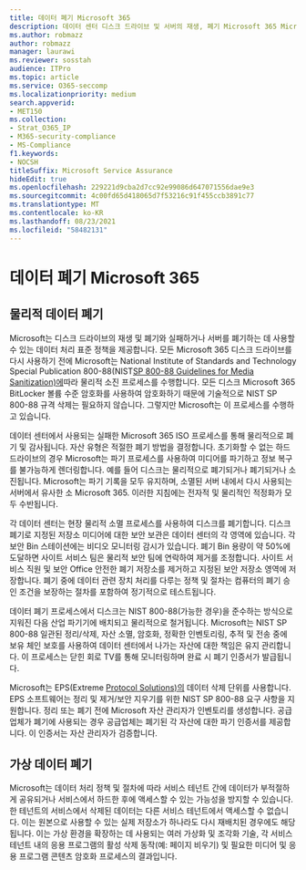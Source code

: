 ```yaml
---
title: 데이터 폐기 Microsoft 365
description: 데이터 센터 디스크 드라이브 및 서버의 재생, 폐기 Microsoft 365 Microsoft 정책에 대한 개요입니다.
ms.author: robmazz
author: robmazz
manager: laurawi
ms.reviewer: sosstah
audience: ITPro
ms.topic: article
ms.service: O365-seccomp
ms.localizationpriority: medium
search.appverid:
- MET150
ms.collection:
- Strat_O365_IP
- M365-security-compliance
- MS-Compliance
f1.keywords:
- NOCSH
titleSuffix: Microsoft Service Assurance
hideEdit: true
ms.openlocfilehash: 229221d9cba2d7cc92e99086d647071556dae9e3
ms.sourcegitcommit: 4c00fd65d418065d7f53216c91f455ccb3891c77
ms.translationtype: MT
ms.contentlocale: ko-KR
ms.lasthandoff: 08/23/2021
ms.locfileid: "58482131"
---
```

# <a name="data-destruction-in-microsoft-365"></a>데이터 폐기 Microsoft 365

## <a name="physical-data-destruction"></a>물리적 데이터 폐기

Microsoft는 디스크 드라이브의 재생 및 폐기와 실패하거나 서버를 폐기하는 데 사용할 수 있는 데이터 처리 표준 정책을 제공합니다. 모든 Microsoft 365 디스크 드라이브를 다시 사용하기 전에 Microsoft는 National Institute of Standards and Technology Special Publication 800-88(NIST[SP 800-88 Guidelines for Media Sanitization)에](https://nvlpubs.nist.gov/nistpubs/SpecialPublications/NIST.SP.800-88r1.pdf)따라 물리적 소진 프로세스를 수행합니다. 모든 디스크 Microsoft 365 BitLocker 볼륨 수준 암호화를 사용하여 암호화하기 때문에 기술적으로 NIST SP 800-88 규격 삭제는 필요하지 않습니다. 그렇지만 Microsoft는 이 프로세스를 수행하고 있습니다.

데이터 센터에서 사용되는 실패한 Microsoft 365 ISO 프로세스를 통해 물리적으로 폐기 및 감사됩니다. 자산 유형은 적절한 폐기 방법을 결정합니다. 초기화할 수 없는 하드 드라이브의 경우 Microsoft는 파기 프로세스를 사용하여 미디어를 파기하고 정보 복구를 불가능하게 렌더링합니다. 예를 들어 디스크는 물리적으로 폐기되거나 폐기되거나 소진됩니다. Microsoft는 파기 기록을 모두 유지하며, 소멸된 서버 내에서 다시 사용되는 서버에서 유사한 소 Microsoft 365. 이러한 지침에는 전자적 및 물리적인 적정화가 모두 수반됩니다.

각 데이터 센터는 현장 물리적 소멸 프로세스를 사용하여 디스크를 폐기합니다. 디스크 폐기로 지정된 저장소 미디어에 대한 보안 보관은 데이터 센터의 각 영역에 있습니다. 각 보안 Bin 스테이션에는 비디오 모니터링 감시가 있습니다. 폐기 Bin 용량이 약 50%에 도달하면 사이트 서비스 팀은 물리적 보안 팀에 연락하여 제거를 조정합니다. 사이트 서비스 직원 및 보안 Office 안전한 폐기 저장소를 제거하고 지정된 보안 저장소 영역에 저장합니다. 폐기 중에 데이터 관련 장치 처리를 다루는 정책 및 절차는 컴퓨터의 폐기 승인 조건을 보장하는 절차를 포함하여 정기적으로 테스트됩니다.

데이터 폐기 프로세스에서 디스크는 NIST 800-88(가능한 경우)을 준수하는 방식으로 지워진 다음 산업 파기기에 배치되고 물리적으로 철거됩니다. Microsoft는 NIST SP 800-88 일관된 정리/삭제, 자산 소멸, 암호화, 정확한 인벤토리링, 추적 및 전송 중에 보유 체인 보호를 사용하여 데이터 센터에서 나가는 자산에 대한 책임은 유지 관리합니다. 이 프로세스는 닫힌 회로 TV를 통해 모니터링하며 완료 시 폐기 인증서가 발급됩니다.

Microsoft는 EPS(Extreme [Protocol Solutions)의](https://www.enterprisedataerasure.com/) 데이터 삭제 단위를 사용합니다. EPS 소프트웨어는 정리 및 제거/보안 지우기를 위한 NIST SP 800-88 요구 사항을 지원합니다. 정리 또는 폐기 전에 Microsoft 자산 관리자가 인벤토리를 생성합니다. 공급업체가 폐기에 사용되는 경우 공급업체는 폐기된 각 자산에 대한 파기 인증서를 제공합니다. 이 인증서는 자산 관리자가 검증합니다.

## <a name="virtual-data-destruction"></a>가상 데이터 폐기

Microsoft는 데이터 처리 정책 및 절차에 따라 서비스 테넌트 간에 데이터가 부적절하게 공유되거나 서비스에서 하드한 후에 액세스할 수 있는 가능성을 방지할 수 있습니다. 한 테넌트의 서비스에서 삭제된 데이터는 다른 서비스 테넌트에서 액세스할 수 없습니다. 이는 원본으로 사용할 수 있는 실제 저장소가 하나라도 다시 재배치된 경우에도 해당됩니다. 이는 가상 환경을 확장하는 데 사용되는 여러 가상화 및 조각화 기술, 각 서비스 테넌트 내의 응용 [](/office365/securitycompliance/office-365-exchange-online-data-deletion#page-zeroing)프로그램의 활성 삭제 동작(예: 페이지 비우기) 및 필요한 미디어 및 응용 프로그램 콘텐츠 암호화 프로세스의 결과입니다.
